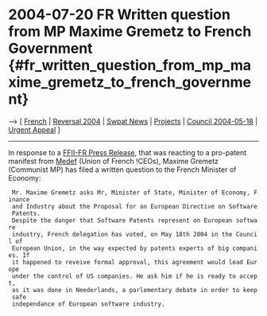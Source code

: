 # 2004-07-20 FR Written question from MP Maxime Gremetz to French Government {#fr_written_question_from_mp_maxime_gremetz_to_french_government}

\--\> \[ [ French](GremetzQuestParl040720Fr "wikilink") \| [ Reversal
2004](ConsRevers04En "wikilink") \| [ Swpat
News](SwpatcninoEn "wikilink") \| [ Projects](FfiiprojEn "wikilink") \|
[ Council 2004-05-18](Cons040518En "wikilink") \| [ Urgent
Appeal](LtrCons0406En "wikilink") \]

------------------------------------------------------------------------

In response to a [FFII-FR Press
Release](http://swpat.ffii.org/journal/04/medef0705/index.fr.html "wikilink"),
that was reacting to a pro-patent manifest from [
Medef](SwpatmedefFr "wikilink") (Union of French !CEOs), Maxime Gremetz
(Communist MP) has filed a written question to the French Minister of
Economy:

` Mr. Maxime Gremetz asks Mr, Minister of State, Minister of Economy, Finance`\
` and Industry about the Proposal for an European Directive on Software Patents.`\
` Despite the danger that Software Patents represent on European software`\
` industry, French delegation has voted, on May 18th 2004 in the Council of`\
` European Union, in the way expected by patents experts of big companies. If`\
` it happened to reveive formal approval, this agreement would lead Europe`\
` under the control of US companies. He ask him if he is ready to accept,`\
` as it was done in Neederlands, a parlementary debate in order to keep safe`\
` independance of European software industry.`
